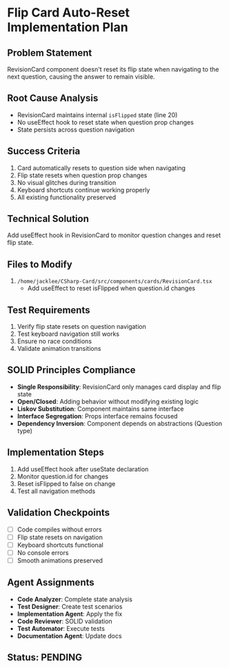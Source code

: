 # Flip Card Auto-Reset Implementation Plan

## Problem Statement
RevisionCard component doesn't reset its flip state when navigating to the next question, causing the answer to remain visible.

## Root Cause Analysis
- RevisionCard maintains internal `isFlipped` state (line 20)
- No useEffect hook to reset state when question prop changes
- State persists across question navigation

## Success Criteria
1. Card automatically resets to question side when navigating
2. Flip state resets when question prop changes
3. No visual glitches during transition
4. Keyboard shortcuts continue working properly
5. All existing functionality preserved

## Technical Solution
Add useEffect hook in RevisionCard to monitor question changes and reset flip state.

## Files to Modify
1. `/home/jacklee/CSharp-Card/src/components/cards/RevisionCard.tsx`
   - Add useEffect to reset isFlipped when question.id changes

## Test Requirements
1. Verify flip state resets on question navigation
2. Test keyboard navigation still works
3. Ensure no race conditions
4. Validate animation transitions

## SOLID Principles Compliance
- **Single Responsibility**: RevisionCard only manages card display and flip state
- **Open/Closed**: Adding behavior without modifying existing logic
- **Liskov Substitution**: Component maintains same interface
- **Interface Segregation**: Props interface remains focused
- **Dependency Inversion**: Component depends on abstractions (Question type)

## Implementation Steps
1. Add useEffect hook after useState declaration
2. Monitor question.id for changes
3. Reset isFlipped to false on change
4. Test all navigation methods

## Validation Checkpoints
- [ ] Code compiles without errors
- [ ] Flip state resets on navigation
- [ ] Keyboard shortcuts functional
- [ ] No console errors
- [ ] Smooth animations preserved

## Agent Assignments
- **Code Analyzer**: Complete state analysis
- **Test Designer**: Create test scenarios
- **Implementation Agent**: Apply the fix
- **Code Reviewer**: SOLID validation
- **Test Automator**: Execute tests
- **Documentation Agent**: Update docs

## Status: PENDING